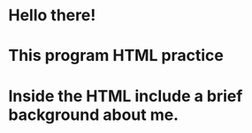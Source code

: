 # Hello there!

# This program HTML practice
# Inside the HTML include a brief background about me.

